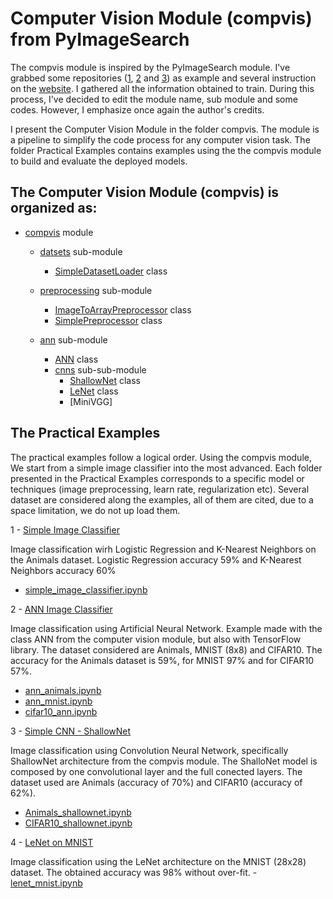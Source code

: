# Computer Vision Module (compvis) from PyImageSearch

The compvis module is inspired by the PyImageSearch module. I've grabbed some repositories ([1](https://github.com/Sid2697/pyimage-Learning), [2](https://github.com/meizhoubao/pyimagesearch) and [3](https://github.com/dloperab/PyImageSearch-CV-DL-CrashCourse)) as example and several instruction on the [website](https://www.pyimagesearch.com/). I gathered all the information obtained to train. During this process, I've decided to edit the module name, sub module and some codes. However, I emphasize once again the author's credits.

I present the Computer Vision Module in the folder compvis. The module is a pipeline to simplify the code process for any computer vision task. The folder Practical Examples contains examples using the the compvis module to build and evaluate the deployed models.

## The Computer Vision Module (compvis) is organized as:

- [compvis](https://github.com/IgorMeloS/Computer-Vision-Training/tree/main/ComputerVision%20Module/compvis) module

  - [datsets](https://github.com/IgorMeloS/Computer-Vision-Training/tree/main/ComputerVision%20Module/compvis/datasets) sub-module
    - [SimpleDatasetLoader](https://github.com/IgorMeloS/Computer-Vision-Training/blob/main/ComputerVision%20Module/compvis/datasets/simpledatasetoader.py) class

  - [preprocessing](https://github.com/IgorMeloS/Computer-Vision-Training/tree/main/ComputerVision%20Module/compvis/preprocessing) sub-module
    - [ImageToArrayPreprocessor](https://github.com/IgorMeloS/Computer-Vision-Training/blob/main/ComputerVision%20Module/compvis/preprocessing/imagetoarraypreprocessor.py) class
    - [SimplePreprocessor](https://github.com/IgorMeloS/Computer-Vision-Training/blob/main/ComputerVision%20Module/compvis/preprocessing/simplepreprocessor.py) class

  - [ann](https://github.com/IgorMeloS/Computer-Vision-Training/tree/main/ComputerVision%20Module/compvis/ann) sub-module
    - [ANN](https://github.com/IgorMeloS/Computer-Vision-Training/blob/main/ComputerVision%20Module/compvis/ann/neuralnetwork.py) class
    - [cnns](https://github.com/IgorMeloS/Computer-Vision-Training/tree/main/ComputerVision%20Module/compvis/ann/cnns) sub-sub-module
      - [ShallowNet](https://github.com/IgorMeloS/Computer-Vision-Training/blob/main/ComputerVision%20Module/compvis/ann/cnns/shallownet.py) class
      - [LeNet](https://github.com/IgorMeloS/Computer-Vision-Training/blob/main/ComputerVision%20Module/compvis/ann/cnns/lenet.py) class
      - [MiniVGG]


## The Practical Examples

The practical examples follow a logical order. Using the compvis module, We start from a simple image classifier into the most advanced. Each folder presented in the Practical Examples corresponds to a specific model or techniques (image preprocessing, learn rate, regularization etc). Several dataset are considered along the examples, all of them are cited, due to a space limitation, we do not up load them.

1 - [Simple Image Classifier](https://github.com/IgorMeloS/Computer-Vision-Training/tree/main/ComputerVision%20Module/Pratical%20Examples/1%20-%20Simple%20Image%20Classifier)

Image classification wirh Logistic Regression and K-Nearest Neighbors on the Animals dataset. Logistic Regression accuracy 59% and K-Nearest Neighbors accuracy 60%
  - [simple_image_classifier.ipynb](https://github.com/IgorMeloS/Computer-Vision-Training/blob/main/ComputerVision%20Module/Pratical%20Examples/1%20-%20Simple%20Image%20Classifier/simple_image_classifier.ipynb)

2 - [ANN Image Classifier](https://github.com/IgorMeloS/Computer-Vision-Training/tree/main/ComputerVision%20Module/Pratical%20Examples/2%20-%20ANN_Image_Classifier)

Image classification using Artificial Neural Network. Example made with the class ANN from the computer vision module, but also with TensorFlow library. The dataset considered are Animals, MNIST (8x8) and CIFAR10. The accuracy for the Animals dataset is 59%, for MNIST 97% and for CIFAR10 57%.
  - [ann_animals.ipynb](https://github.com/IgorMeloS/Computer-Vision-Training/blob/main/ComputerVision%20Module/Pratical%20Examples/2%20-%20ANN_Image_Classifier/ann_animals.ipynb)
  - [ann_mnist.ipynb](https://github.com/IgorMeloS/Computer-Vision-Training/blob/main/ComputerVision%20Module/Pratical%20Examples/2%20-%20ANN_Image_Classifier/ann_mnist.ipynb)
  - [cifar10_ann.ipynb](https://github.com/IgorMeloS/Computer-Vision-Training/blob/main/ComputerVision%20Module/Pratical%20Examples/2%20-%20ANN_Image_Classifier/cifar10_ann.ipynb)

3 - [Simple CNN - ShallowNet](https://github.com/IgorMeloS/Computer-Vision-Training/tree/main/ComputerVision%20Module/Pratical%20Examples/3%20-%20Simple%20CNN)

Image classification using Convolution Neural Network, specifically ShallowNet architecture from the compvis module. The ShalloNet model is composed by one convolutional layer and the full conected layers. The dataset used are Animals (accuracy of 70%) and CIFAR10 (accuracy of 62%).
  - [Animals_shallownet.ipynb](https://github.com/IgorMeloS/Computer-Vision-Training/blob/main/ComputerVision%20Module/Pratical%20Examples/3%20-%20Simple%20CNN/Aninals_shallownet.ipynb)
  - [CIFAR10_shallownet.ipynb](https://github.com/IgorMeloS/Computer-Vision-Training/blob/main/ComputerVision%20Module/Pratical%20Examples/3%20-%20Simple%20CNN/CIFAR10_shallownet.ipynb)

4 - [LeNet on MNIST](https://github.com/IgorMeloS/Computer-Vision-Training/tree/main/ComputerVision%20Module/Pratical%20Examples/4%20-%20LeNet%20on%20MNIST)

Image classification using the LeNet architecture on the MNIST (28x28) dataset. The obtained accuracy was 98% without over-fit.
  -[lenet_mnist.ipynb](https://github.com/IgorMeloS/Computer-Vision-Training/blob/main/ComputerVision%20Module/Pratical%20Examples/4%20-%20LeNet%20on%20MNIST/lenet_mnist.ipynb)
